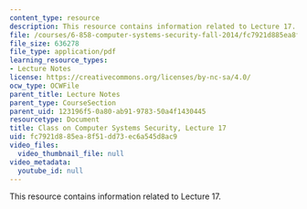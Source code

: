 ```yaml
---
content_type: resource
description: This resource contains information related to Lecture 17.
file: /courses/6-858-computer-systems-security-fall-2014/fc7921d885ea8f51dd73ec6a545d8ac9_MIT6_858F14_lec17.pdf
file_size: 636278
file_type: application/pdf
learning_resource_types:
- Lecture Notes
license: https://creativecommons.org/licenses/by-nc-sa/4.0/
ocw_type: OCWFile
parent_title: Lecture Notes
parent_type: CourseSection
parent_uid: 123196f5-0a80-ab91-9783-50a4f1430445
resourcetype: Document
title: Class on Computer Systems Security, Lecture 17
uid: fc7921d8-85ea-8f51-dd73-ec6a545d8ac9
video_files:
  video_thumbnail_file: null
video_metadata:
  youtube_id: null
---
```

This resource contains information related to Lecture 17.